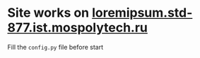 # Site works on [loremipsum.std-877.ist.mospolytech.ru](http://loremipsum.std-877.ist.mospolytech.ru/)

Fill the `config.py` file before start
